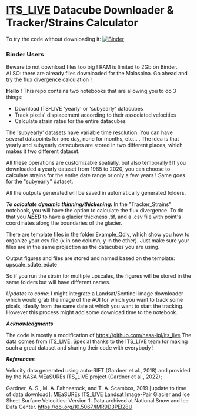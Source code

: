 # [ITS_LIVE](https://its-live.jpl.nasa.gov/) Datacube Downloader & Tracker/Strains Calculator

To try the code without downloading it: [![Binder](https://mybinder.org/badge_logo.svg)](https://mybinder.org/v2/gh/vdevauxchupin/ITS-LIVE-Downloader-Tracker/main)

### Binder Users
Beware to not download files too big ! RAM is limited to 2Gb on Binder. 
ALSO: there are already files downloaded for the Malaspina. Go ahead and try the flux divergence calculation !

**Hello !** This repo contains two notebooks that are allowing you to do 3 things:
- Download ITS-LIVE 'yearly' or 'subyearly' datacubes
- Track pixels' displacement according to their associated velocities
- Calculate strain rates for the entire datacubes

The 'subyearly' datasets have variable time resolution. 
You can have several datapoints for one day, none for months, etc... . The idea is that yearly and 
subyearly datacubes are stored in two different places, which makes it two different dataset.

All these operations are customizable spatially, but also temporally ! If you downloaded a yearly dataset from 1985 to 2020,
you can choose to calculate strains for the entire date range or only a few years ! Same goes for the "subyearly" dataset.

All the outputs generated will be saved in automatically generated folders.

***To calculate dynamic thinning/thickening:*** 
In the "Tracker_Strains" notebook, you will have the option to calculate the flux divergence.
To do that you ***NEED*** to have a glacier thickness .tif, and a .csv file with point's coordinates along the boundaries of the glacier.

There are template files in the folder Example_Qdiv, which show you how to organize your csv file (x in one column, y in the other).
Just make sure your files are in the same projection as the datacubes you are using. 

Output figures and files are stored and named based on the template:
upscale_sdate_edate

So if you run the strain for multiple upscales, the figures will be stored in the same folders but will have different names.

*Updates to come:*
I might integrate a Landsat/Sentinel image downloader which would grab the image of the AOI for which you want to track some pixels, 
ideally from the same date at which you want to start the tracking. 
However this process might add some download time to the notebook. 


***Acknowledgments***

The code is mostly a modification of https://github.com/nasa-jpl/its_live
The data comes from [ITS_LIVE](https://its-live.jpl.nasa.gov/).
Special thanks to the ITS_LIVE team for making such a great dataset and sharing their code with everybody ! 


***References***

Velocity data generated using auto-RIFT (Gardner et al., 2018) and provided by the NASA MEaSUREs ITS_LIVE project (Gardner et al., 2022);

Gardner, A. S., M. A. Fahnestock, and T. A. Scambos, 2019 [update to time of data download]: MEaSUREs ITS_LIVE Landsat Image-Pair Glacier and Ice Sheet Surface Velocities: Version 1. Data archived at National Snow and Ice Data Center. https://doi.org/10.5067/IMR9D3PEI28U
